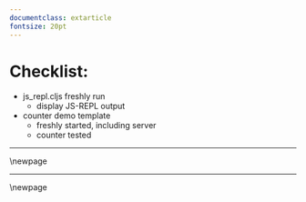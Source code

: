 ```yaml
---
documentclass: extarticle
fontsize: 20pt
---
```


# Checklist:

* js_repl.cljs freshly run
  * display JS-REPL output
* counter demo template
  * freshly started, including server
  * counter tested

---

\newpage

---

\newpage
